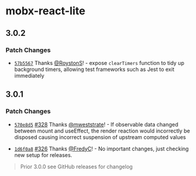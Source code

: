# mobx-react-lite

## 3.0.2

### Patch Changes

-   [`57b5567`](https://github.com/mobxjs/mobx-react-lite/commit/57b556787e8433430b112a2b658246d6fe31ecbb) Thanks [@RoystonS](https://github.com/RoystonS)! - expose `clearTimers` function to tidy up background timers, allowing test frameworks such as Jest to exit immediately

## 3.0.1

### Patch Changes

-   [`570e8d5`](https://github.com/mobxjs/mobx-react-lite/commit/570e8d594bac415cf9a6c6771080fec043161d0b) [#328](https://github.com/mobxjs/mobx-react-lite/pull/328) Thanks [@mweststrate](https://github.com/mweststrate)! - If observable data changed between mount and useEffect, the render reaction would incorrectly be disposed causing incorrect suspension of upstream computed values

*   [`1d6f0a8`](https://github.com/mobxjs/mobx-react-lite/commit/1d6f0a8dd0ff34d7e7cc71946ed670c31193572d) [#326](https://github.com/mobxjs/mobx-react-lite/pull/326) Thanks [@FredyC](https://github.com/FredyC)! - No important changes, just checking new setup for releases.

> Prior 3.0.0 see GitHub releases for changelog
